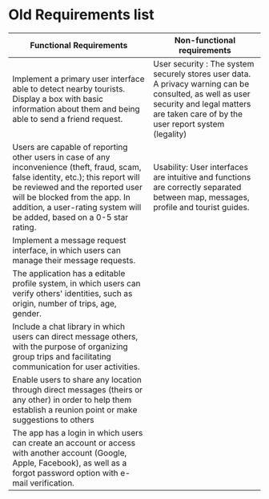 # Old Requirements list 

| Functional Requirements | Non-functional requirements | 
| --------------------| ---------------|
| Implement a primary user interface able to detect nearby tourists. Display a box with basic information about them and being able to send a friend request. | User security : The system securely stores user data. A privacy warning can be consulted, as well as user security and legal matters are taken care of by the user report system (legality) | 
|Users are capable of reporting other users in case of any inconvenience (theft, fraud, scam, false identity, etc.); this report will be reviewed and the reported user will be blocked from the app. In addition, a user-rating system will be added, based on a 0-5 star rating. | Usability: User interfaces are intuitive and functions are correctly separated between map, messages, profile and tourist guides. |  Support and availability: 24/7 for up to 1000 concurrent users. | 
| Implement a message request interface, in which users can manage their message requests. |
| The application has a editable profile system, in which users can verify others' identities, such as origin, number of trips, age, gender. |
| Include a chat library in which users can direct message others, with the purpose of organizing group trips and facilitating communication for user activities. |
| Enable users to share any location through direct messages (theirs or any other) in order to help them establish a reunion point or make suggestions to others |
| The app has a login in which users can create an account or access with another account (Google, Apple, Facebook), as well as a forgot password option with e-mail verification. | 

